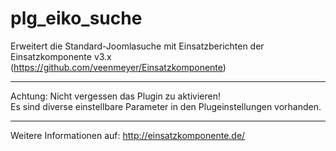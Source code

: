 # plg_eiko_suche
Erweitert die Standard-Joomlasuche mit Einsatzberichten der Einsatzkomponente v3.x (https://github.com/veenmeyer/Einsatzkomponente)
___
Achtung: Nicht vergessen das Plugin zu aktivieren! <br>
Es sind diverse einstellbare Parameter in den Plugeinstellungen vorhanden.
___
Weitere Informationen auf: http://einsatzkomponente.de/
